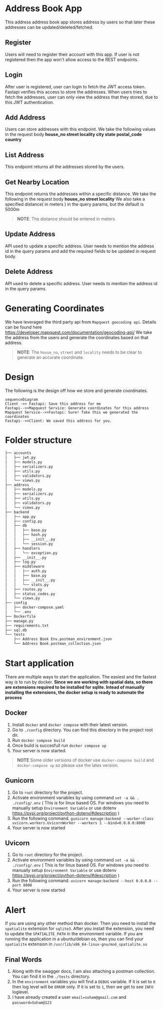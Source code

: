 # Address Book App
This address address book app stores address by users so that later these addresses can be updated/deleted/fetched.

## Register
Users will need to register their account with this app. If user is not registered then the app won't allow access to the REST endpoints.

## Login
After user is registered, user can login to fetch the JWT access token. Fastapi verifies this access to store the addresses. When users tries to fetch the addresses, user can only view the address that they stored, due to this JWT authentication.

## Add Address
Users can store addresses with this endpoint. We take the following values in the request body
**house_no
street
locality
city
state
postal_code
country**

## List Address
This endpoint returns all the addresses stored by the users.

## Get Nearby Location
This endpoint returns the addresses within a specific distance. We take the following in the request body
**house_no
street
locality**
We also take a specified distance( in meters ) in the query params, but the default is 5000m
> **NOTE**: The distance should be entered in meters

## Update Address
API used to update a specific address. User needs to mention the address id in the query params and add the required fields to be updated in request body.

## Delete Address
API used to delete a specific address. User needs to mention the address id in the query params.

# Generating Coordinates
We have leveraged the third party api from `Mapquest geocoding api`.
Details can be found here https://developer.mapquest.com/documentation/geocoding-api/
We take the address from the users and generate the coordinates based on that address.
> **NOTE**: The `house_no`, `street` and `locality` needs to be clear to generate an accurate coordinate.

# Design

The following is the design off how we store and generate coordinates.

```mermaid
sequenceDiagram
Client ->> Fastapi: Save this address for me
Fastapi-->>Mapquest Service: Generate coordinates for this address
Mapquest Service-->>Fastapi: Sure! Take this we generated the coordinates
Fastapi-->>Client: We saved this address for you.
```
# Folder structure
```markdown
├── accounts
│   ├── jwt.py
│   ├── models.py
│   ├── serializers.py
│   ├── utils.py
│   ├── validators.py
│   └── views.py
├── address
│   ├── models.py
│   ├── serializers.py
│   ├── utils.py
│   ├── validators.py
│   └── views.py
├── backend
│   ├── app.py
│   ├── config.py
│   ├── db
│   │   ├── base.py
│   │   ├── hash.py
│   │   ├── __init__.py
│   │   └── session.py
│   ├── handlers
│   │   └── exception.py
│   ├── __init__.py
│   ├── log.py
│   ├── middleware
│   │   ├── auth.py
│   │   ├── base.py
│   │   ├── __init__.py
│   │   └── stats.py
│   ├── routes.py
│   ├── status_codes.py
│   └── views.py
├── config
│   ├── docker-compose.yaml
│   └── .env
├── Dockerfile
├── manage.py
├── requirements.txt
├── sql.db
└── tests
    ├── Address Book Env.postman_environment.json
    └── Address Book.postman_collection.json

```
# Start application
There are multiple ways to start the application. The easiest and the fastest way is to run by docker.
**Since we are working with spatial data, so there are extensions required to be installed for sqlite. Intead of manually installing the extensions, the docker setup is ready to automate the process**
## Docker
1. Install `docker` and `docker compose` with their latest version.
2. Go to `./config` directory. You can find this directory in the project root dir.
3. Run `docker compose build`
4. Once build is succesfull run `docker compose up`
5. Your server is now started.
> **NOTE** Some older versions of docker use `docker-compose build` and `docker-compose up` so please use the lates version.
## Gunicorn
1. Go to `root` directory for the project.
2. Activate environment variables by using command `set -a && . ./config/.env` ( This is for linux based OS. For windows you need to manually setup `Environment Variable` or use dotenv https://pypi.org/project/python-dotenv/#description )
3. Run the following command. `gunicorn manage:backend --worker-class uvicorn.workers.UvicornWorker --workers 1 --bind=0.0.0.0:8000`
4. Your server is now started
## Uvicorn
1. Go to `root` directory for the project.
2. Activate environment variables by using command `set -a && . ./config/.env` ( This is for linux based OS. For windows you need to manually setup `Environment Variable` or use dotenv https://pypi.org/project/python-dotenv/#description )
3. Run the following command. `uvicorn manage:backend --host 0.0.0.0 --port 8000`
4. Your server is now started
# Alert
If you are using any other method than docker. Then you need to install the `spatialite`  extension for `sqlite3`. 
After you install the extension, you need to update the `SPATIALITE_PATH` in the environment variable.
If you are running the application in a ubuntu/debian os, then you can find your `spatialite` extension in `/usr/lib/x86_64-linux-gnu/mod_spatialite.so`
## Final Words
1. Along with the swagger docs, I am also attaching a postman collection. You can find it in the `./tests` directory.
2. In the `environment` variables you will find a `DEBUG` variable. If it is set to `0` then log level will be `ERROR` only. If it is set to `1`, then we get to see `INFO` loglevel.
3. I have already created a user `email=soham@gmail.com` and `password=Soham@123`
